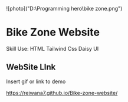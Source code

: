 ![photo]("D:\Programming hero\bike zone.png")

# Bike Zone Website

Skill Use: HTML Tailwind Css Daisy UI

## WebSite LInk
Insert gif or link to demo

https://rejwana7.github.io/Bike-zone-website/
